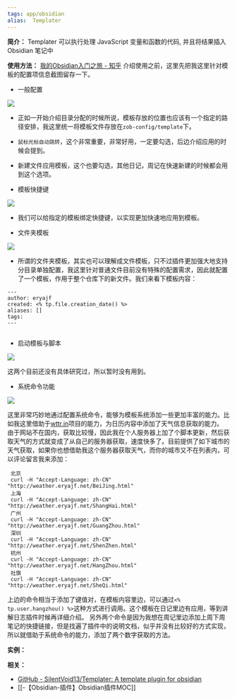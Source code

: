 ```yaml
---
tags: app/obsidian
alias:  Templater
---
```

**简介：**
Templater 可以执行处理 JavaScript 变量和函数的代码, 并且将结果插入 Obsidian 笔记中

**使用方法：**
[我的Obsidian入门之旅 - 知乎](https://zhuanlan.zhihu.com/p/441013488)
介绍使用之前，这里先把我这里针对模板的配置项信息截图留存一下。
-   一般配置

![](https://pic3.zhimg.com/v2-b0d32c9df4108daa7ad9aaccfbf95106_b.jpg)

  

-   正如一开始介绍目录分配的时候所说，模板存放的位置也应该有一个指定的路径安排，我这里统一将模板文件存放在`zob-config/template`下。
-   `鼠标光标自动跳转`，这个非常重要，非常好用，一定要勾选，后边介绍应用的时候会提到。
-   新建文件应用模板，这个也要勾选，其他日记，周记在快速新建的时候都会用到这个选项。

  
-   模板快捷键

![](https://pic1.zhimg.com/v2-8ef964dd09b24c8c5436422ea1af4898_b.jpg)

  

-   我们可以给指定的模板绑定快捷键，以实现更加快速地应用到模板。

  
-   文件夹模板

![](https://pic4.zhimg.com/v2-6a00288eb098c7836fc7d1a8184a88a3_b.jpg)

  

-   所谓的文件夹模板，其实也可以理解成文件模板，只不过插件更加强大地支持分目录单独配置，我这里针对普通文件目前没有特殊的配置需求，因此就配置了一个模板，作用于整个仓库下的新文件。我们来看下模板内容：

```text
---
author: eryajf
created: <% tp.file.creation_date() %>
aliases: []
tags:
---
 
```

-   启动模板与脚本

![](https://pic2.zhimg.com/v2-44fb6ad15aec6aac52119b336a8b4ae5_b.jpg)

这两个目前还没有具体研究过，所以暂时没有用到。  

-   系统命令功能

![](https://pic3.zhimg.com/v2-baf4a989aaa49cafa07eeb6bec60cc36_b.jpg)

这里非常巧妙地通过配置系统命令，能够为模板系统添加一些更加丰富的能力。比如我这里借助于[wttr.in](https://github.com/chubin/wttr.in)项目的能力，为日历内容中添加了天气信息获取的能力。 由于网站不在国内，获取比较慢，因此我在个人服务器上加了个脚本更新，然后获取天气的方式就变成了从自己的服务器获取，速度快多了。目前提供了如下城市的天气获取，如果你也想借助我这个服务器获取天气，而你的城市又不在列表内，可以评论留言我来添加：  

```text
 北京
 curl -H "Accept-Language: zh-CN" "http://weather.eryajf.net/BeiJing.html"
 上海
 curl -H "Accept-Language: zh-CN" "http://weather.eryajf.net/ShangHai.html"
 广州
 curl -H "Accept-Language: zh-CN" "http://weather.eryajf.net/GuangZhou.html"
 深圳
 curl -H "Accept-Language: zh-CN" "http://weather.eryajf.net/ShenZhen.html"
 杭州
 curl -H "Accept-Language: zh-CN" "http://weather.eryajf.net/HangZhou.html"
 社旗
 curl -H "Accept-Language: zh-CN" "http://weather.eryajf.net/SheQi.html"
```
上边的命令相当于添加了键值对，在模板内容里边，可以通过`<% tp.user.hangzhou() %>`这种方式进行调用。这个模板在日记里边有应用，等到讲解日志插件时候再详细介绍。 另外两个命令是因为我想在周记里边添加上周下周笔记的快捷链接，但是找遍了插件中的说明文档，似乎并没有比较好的方式实现，所以就借助于系统命令的能力，添加了两个数字获取的方法。

**实例：**

**相关：**
* [GitHub - SilentVoid13/Templater: A template plugin for obsidian](https://github.com/SilentVoid13/Templater)
* [[-【Obsidian-插件】Obsidian插件MOC]]